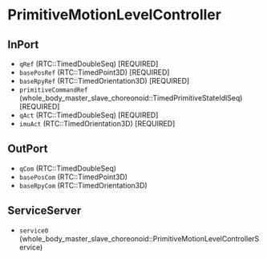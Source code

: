 # PrimitiveMotionLevelController

## InPort
- `qRef` (RTC::TimedDoubleSeq) [REQUIRED]
- `basePosRef` (RTC::TimedPoint3D) [REQUIRED]
- `baseRpyRef` (RTC::TimedOrientation3D) [REQUIRED]
- `primitiveCommandRef` (whole_body_master_slave_choreonoid::TimedPrimitiveStateIdlSeq) [REQUIRED]
- `qAct` (RTC::TimedDoubleSeq) [REQUIRED]
- `imuAct` (RTC::TimedOrientation3D) [REQUIRED]

## OutPort
- `qCom` (RTC::TimedDoubleSeq)
- `basePosCom` (RTC::TimedPoint3D)
- `baseRpyCom` (RTC::TimedOrientation3D)

## ServiceServer
- `service0` (whole_body_master_slave_choreonoid::PrimitiveMotionLevelControllerService)